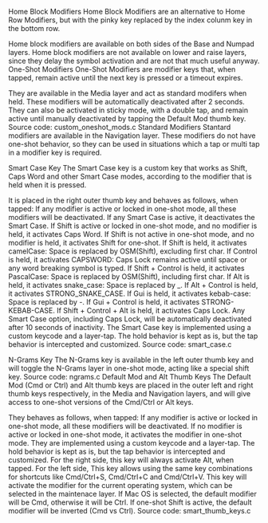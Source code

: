 Home Block Modifiers
Home Block Modifiers are an alternative to Home Row Modifiers, but with the pinky key replaced by the index colunm key in the bottom row.

Home block modifiers are available on both sides of the Base and Numpad layers.
Home block modifiers are not available on lower and raise layers, since they delay the symbol activation and are not that much useful anyway.
One-Shot Modifiers
One-Shot Modifiers are modifier keys that, when tapped, remain active until the next key is pressed or a timeout expires.

They are available in the Media layer and act as standard modifers when held.
These modifiers will be automatically deactivated after 2 seconds.
They can also be activated in sticky mode, with a double tap, and remain active until manually deactivated by tapping the Default Mod thumb key.
Source code: custom_oneshot_mods.c
Standard Modifiers
Stantard modifiers are available in the Navigation layer.
These modifiers do not have one-shot behavior, so they can be used in situations which a tap or multi tap in a modifier key is required.




Smart Case Key
The Smart Case key is a custom key that works as Shift, Caps Word and other Smart Case modes, according to the modifier that is held when it is pressed.

It is placed in the right outer thumb key and behaves as follows, when tapped:
If any modifier is active or locked in one-shot mode, all these modifiers will be deactivated.
If any Smart Case is active, it deactivates the Smart Case.
If Shift is active or locked in one-shot mode, and no modifier is held, it activates Caps Word.
If Shift is not active in one-shot mode, and no modifier is held, it activates Shift for one-shot.
If Shift is held, it activates camelCase: Space is replaced by OSM(Shift), excluding first char.
If Control is held, it activates CAPSWORD: Caps Lock remains active until space or any word breaking symbol is typed.
If Shift + Control is held, it activates PascalCase: Space is replaced by OSM(Shift), including first char.
If Alt is held, it activates snake_case: Space is replaced by _.
If Alt + Control is held, it activates STRONG_SNAKE_CASE.
If Gui is held, it activates kebab-case: Space is replaced by -.
If Gui + Control is held, it activates STRONG-KEBAB-CASE.
If Shift + Control + Alt is held, it activates Caps Lock.
Any Smart Case option, including Caps Lock, will be automatically deactivated after 10 seconds of inactivity.
The Smart Case key is implemented using a custom keycode and a layer-tap.
The hold behavior is kept as is, but the tap behavior is intercepted and customized.
Source code: smart_case.c






N-Grams Key
The N-Grams key is available in the left outer thumb key and will toggle the N-Grams layer in one-shot mode, acting like a special shift key.
Source code: ngrams.c
Default Mod and Alt Thumb Keys
The Default Mod (Cmd or Ctrl) and Alt thumb keys are placed in the outer left and right thumb keys respectively, in the Media and Navigation layers, and will give access to one-shot versions of the Cmd/Ctrl or Alt keys.

They behaves as follows, when tapped:
If any modifier is active or locked in one-shot mode, all these modifiers will be deactivated.
If no modifier is active or locked in one-shot mode, it activates the modifier in one-shot mode.
They are implemented using a custom keycode and a layer-tap.
The hold behavior is kept as is, but the tap behavior is intercepted and customized.
For the right side, this key will always activate Alt, when tapped.
For the left side,
This key allows using the same key combinations for shortcuts like Cmd/Ctrl+S, Cmd/Ctrl+C and Cmd/Ctrl+V.
This key will activate the modifier for the current operating system, which can be selected in the maintenace layer.
If Mac OS is selected, the default modifier will be Cmd, otherwise it will be Ctrl.
If one-shot Shift is active, the default modifier will be inverted (Cmd vs Ctrl).
Source code: smart_thumb_keys.c
